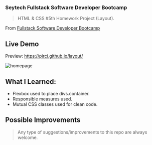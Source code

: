 ### Seytech Fullstack Software Developer Bootcamp

> HTML & CSS #5th Homework Project (Layout).

From [Fullstack Software Developer Bootcamp](https://www.seytech.co/)

## Live Demo

Preview: https://pirci.github.io/layout/

![homepage](https://user-images.githubusercontent.com/43238947/124141478-beb77180-da89-11eb-8faa-ddbffa546c02.png)

## What I Learned:

- Flexbox used to place divs.container.
- Responsible measures used.
- Mutual CSS classes used for clean code.

## Possible Improvements

> Any type of suggestions/improvements to this repo are always welcome.
